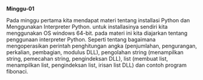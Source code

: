 **Minggu-01**

Pada minggu pertama kita mendapat materi tentang installasi Python dan Menggunakan Interpreter Python. untuk installasinya sendiri kita menggunakan OS windows 64-bit. pada materi ini kita diajarkan tentang penggunaan interpreter Python. Seperti tentang bagaimana mengoperasikan perintah penghitungan angka (penjumlahan, pengurangan, perkalian, pembagian, modulus DLL), pengolahan string (menampilkan string, pemecahan string, pengindeksan DLL), list (membuat list, menampilkan list, pengindeksan list, irisan list DLL) dan contoh program fibonaci.
